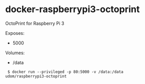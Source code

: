 # docker-raspberrypi3-octoprint

OctoPrint for Raspberry Pi 3

Exposes:
- 5000

Volumes:
- /data

```
 $ docker run --privileged -p 80:5000 -v /data:/data udom/raspberrypi3-octoprint
```
